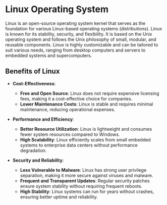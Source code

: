 

# Linux Operating System

Linux is an open-source operating system kernel that serves as the foundation for various Linux-based operating systems (distributions). Linux is known for its stability, security, and flexibility. It is based on the Unix operating system and follows the Unix philosophy of small, modular, and reusable components. Linux is highly customizable and can be tailored to suit various needs, ranging from desktop computers and servers to embedded systems and supercomputers.

## Benefits of Linux

- **Cost-Effectiveness**:
    - **Free and Open Source**: Linux does not require expensive licensing fees, making it a cost-effective choice for companies.
    - **Lower Maintenance Costs**: Linux is stable and requires minimal maintenance, reducing operational expenses.

- **Performance and Efficiency**:
    - **Better Resource Utilization**: Linux is lightweight and consumes fewer system resources compared to Windows.
    - **High Scalability**: Linux efficiently scales from small embedded systems to enterprise data centers without performance degradation.

- **Security and Reliability**:
    - **Less Vulnerable to Malware**: Linux has strong user privilege separation, making it more secure against viruses and malware.
    - **Frequent and Transparent Updates**: Regular security patches ensure system stability without requiring frequent reboots.
    - **High Stability**: Linux systems can run for years without crashes, ensuring better uptime and reliability.
